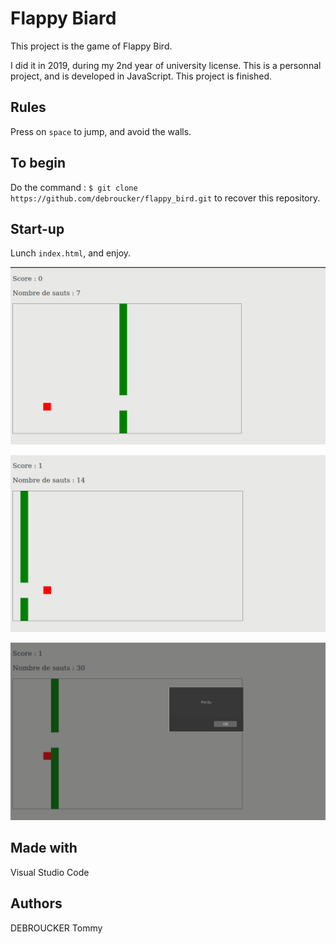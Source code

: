 # Flappy Biard

This project is the game of Flappy Bird. 

I did it in 2019, during my 2nd year of university license. This is a personnal project, and is developed in JavaScript. This project is finished.

## Rules
Press on `space` to jump, and avoid the walls. 

## To begin
Do the command :  `$ git clone https://github.com/debroucker/flappy_bird.git` to recover this repository.

## Start-up
Lunch `index.html`, and enjoy.

![home](img/succes1.png)

![home](img/succes2.png)

![losed](img/losed.png)

## Made with
Visual Studio Code

## Authors
DEBROUCKER Tommy
